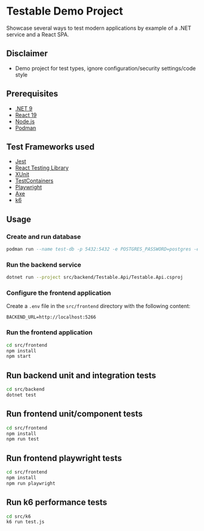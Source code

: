 # Testable Demo Project

Showcase several ways to test modern applications by example of a .NET service and a React SPA.

## Disclaimer

- Demo project for test types, ignore configuration/security settings/code style

## Prerequisites

- [.NET 9](https://dotnet.microsoft.com/download/dotnet/9.0)
- [React 19](https://reactjs.org/)
- [Node.js](https://nodejs.org/)
- [Podman](https://podman.io/getting-started/installation)

## Test Frameworks used
- [Jest](https://jestjs.io)
- [React Testing Library](https://testing-library.com/docs/react-testing-library/intro/)
- [XUnit](https://xunit.net/)
- [TestContainers](https://testcontainers.com/)
- [Playwright](https://playwright.dev)
- [Axe](https://www.deque.com/axe/)
- [k6](https://grafana.com/docs/k6/latest/set-up/install-k6/)

## Usage

### Create and run database

```sql
podman run --name test-db -p 5432:5432 -e POSTGRES_PASSWORD=postgres -e POSTGRES_USER=postgres -d postgres
```

### Run the backend service

```sh
dotnet run --project src/backend/Testable.Api/Testable.Api.csproj
```

### Configure the frontend application

Create a `.env` file in the `src/frontend` directory with the following content:

```properties
BACKEND_URL=http://localhost:5266
```

### Run the frontend application

```sh
cd src/frontend
npm install
npm start
```

## Run backend unit and integration tests
```sh
cd src/backend
dotnet test
```

## Run frontend unit/component tests
```sh
cd src/frontend
npm install
npm run test
```

## Run frontend playwright tests
```sh
cd src/frontend
npm install
npm run playwright
```

## Run k6 performance tests

```sh
cd src/k6
k6 run test.js
```